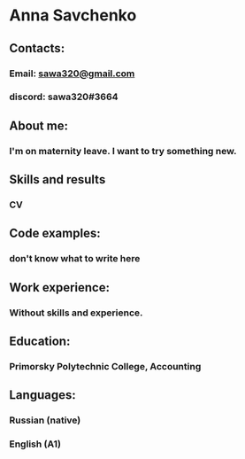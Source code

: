 # **Anna Savchenko**
## Contacts:
### Email: sawa320@gmail.com
### discord: sawa320#3664
## About me:
### I'm on maternity leave. I want to try something new.
## Skills and results
### CV
## Code examples:
### don't know what to write here
## Work experience:
### Without skills and experience.
## Education:
### Primorsky Polytechnic College, Accounting
## Languages:
### Russian (native)
### English (A1)